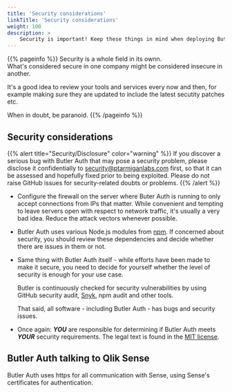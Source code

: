 ```yaml
---
title: 'Security considerations'
linkTitle: 'Security considerations'
weight: 100
description: >
    Security is important! Keep these things in mind when deploying Butler Auth.
---
```


{{% pageinfo %}}
Security is a whole field in its ownn.  
What's considered secure in one company might be considered insecure in another.

It's a good idea to review your tools and services every now and then, for example making sure they are updated to include the latest secutity patches etc.

When in doubt, be paranoid.
{{% /pageinfo %}}

## Security considerations

{{% alert title="Security/Disclosure" color="warning" %}}
If you discover a serious bug with Butler Auth that may pose a security problem, please disclose it confidentially to security@ptarmiganlabs.com first, so that it can be assessed and hopefully fixed prior to being exploited. Please do not raise GitHub issues for security-related doubts or problems.
{{% /alert %}}

- Configure the firewall on the server where Buter Auth is running to only accept connections from IPs that matter. While convenient and tempting to leave servers open with respect to network traffic, it's usually a very bad idea. Reduce the attack vectors whenever possible.

- Butler Auth uses various Node.js modules from [npm](https://www.npmjs.com/). If concerned about security, you should review these dependencies and decide whether there are issues in them or not.

- Same thing with Butler Auth itself - while efforts have been made to make it secure, you need to decide for yourself whether the level of security is enough for your use case.

    Butler is continuously checked for security vulnerabilities by using GitHub security audit, [Snyk](https://snyk.io/), npm audit and other tools.  

    That said, all software - including Butler Auth - has bugs and security issues.

- Once again: ***YOU*** are responsible for determining if Butler Auth meets ***YOUR*** security requirements. The legal text is found in the [MIT license](/docs/legal-stuff/).

## Butler Auth talking to Qlik Sense

Butler Auth uses https for all communication with Sense, using Sense's certificates for authentication.
